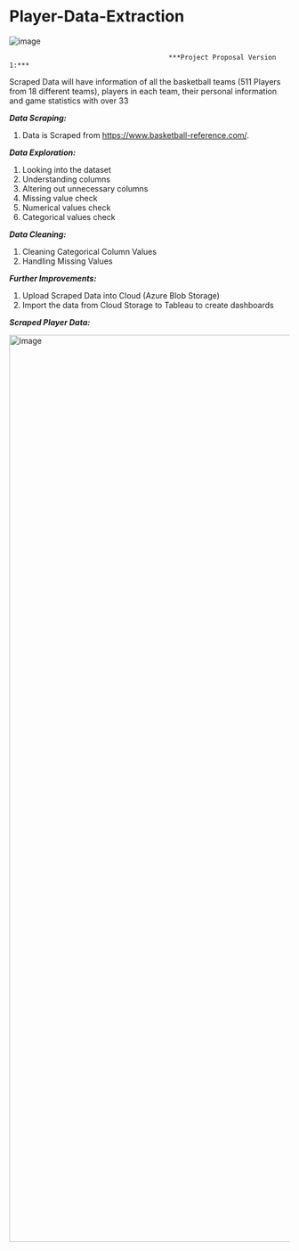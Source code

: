 # Player-Data-Extraction

![image](https://github.com/vdasari2/Player-Data-Extraction-using-Web-Scraping/assets/64576778/b01b5daf-44e9-42df-98b0-eef173934e1b)

                       
                       
                                            ***Project Proposal Version 1:***

Scraped Data will have information of all the basketball teams (511 Players from 18 different teams), players in each team, their personal information and game statistics with over 33 

***Data Scraping:***
1. Data is Scraped from https://www.basketball-reference.com/.

***Data Exploration:***
1. Looking into the dataset
2. Understanding columns
3. Altering out unnecessary columns
4. Missing value check
5. Numerical values check
6. Categorical values check

***Data Cleaning:***
1. Cleaning Categorical Column Values
2. Handling Missing Values

***Further Improvements:***
1. Upload Scraped Data into Cloud (Azure Blob Storage)
2. Import the data from Cloud Storage to Tableau to create dashboards

***Scraped Player Data:***

<img width="1629" alt="image" src="https://user-images.githubusercontent.com/64576778/234156482-fab3d537-9f01-44aa-ba17-1747d9b08e42.png">




